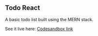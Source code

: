 ## Todo React
A basic todo list built using the MERN stack.

See it live here: [Codesandbox link](https://codesandbox.io/s/todo-list-react-7fj0k)
